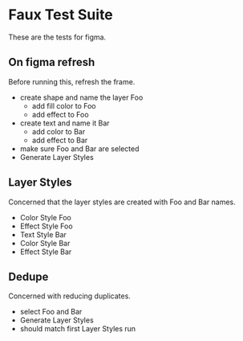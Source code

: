 # Faux Test Suite

These are the tests for figma.

## On figma refresh

Before running this, refresh the frame.

- create shape and name the layer Foo
  - add fill color to Foo
  - add effect to Foo
- create text and name it Bar
  - add color to Bar
  - add effect to Bar
- make sure Foo and Bar are selected
- Generate Layer Styles

## Layer Styles

Concerned that the layer styles are created with Foo and Bar names.

- Color Style Foo
- Effect Style Foo
- Text Style Bar
- Color Style Bar
- Effect Style Bar

## Dedupe

Concerned with reducing duplicates.

- select Foo and Bar
- Generate Layer Styles
- should match first Layer Styles run
